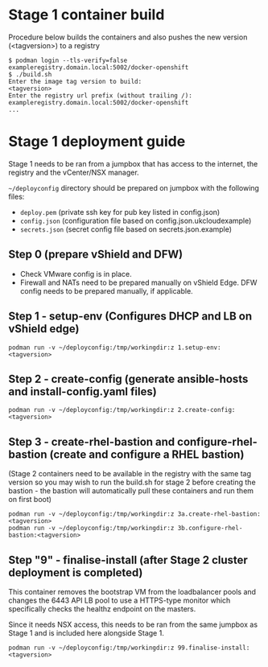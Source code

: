 # Stage 1 container build

Procedure below builds the containers and also pushes the new version (\<tagversion\>) to a registry
  
```
$ podman login --tls-verify=false exampleregistry.domain.local:5002/docker-openshift
$ ./build.sh
Enter the image tag version to build:
<tagversion>
Enter the registry url prefix (without trailing /):
exampleregistry.domain.local:5002/docker-openshift
...
```

# Stage 1 deployment guide

Stage 1 needs to be ran from a jumpbox that has access to the internet, the registry and the vCenter/NSX manager.
 
`~/deployconfig` directory should be prepared on jumpbox with the following files:
- `deploy.pem` (private ssh key for pub key listed in config.json)
- `config.json` (configuration file based on config.json.ukcloudexample)
- `secrets.json` (secret config file based on secrets.json.example)

## Step 0 (prepare vShield and DFW)

- Check VMware config is in place.
- Firewall and NATs need to be prepared manually on vShield Edge. DFW config needs to be prepared manually, if applicable.

## Step 1 - setup-env (Configures DHCP and LB on vShield edge)
```
podman run -v ~/deployconfig:/tmp/workingdir:z 1.setup-env:<tagversion>
```

## Step 2 - create-config (generate ansible-hosts and install-config.yaml files)
```
podman run -v ~/deployconfig:/tmp/workingdir:z 2.create-config:<tagversion>
```

## Step 3 - create-rhel-bastion and configure-rhel-bastion (create and configure a RHEL bastion)

(Stage 2 containers need to be available in the registry with the same tag version so you may wish to run the build.sh for stage 2 before creating the bastion - the bastion will automatically pull these containers and run them on first boot)
```
podman run -v ~/deployconfig:/tmp/workingdir:z 3a.create-rhel-bastion:<tagversion>
podman run -v ~/deployconfig:/tmp/workingdir:z 3b.configure-rhel-bastion:<tagversion>
```



## Step "9" - finalise-install (after Stage 2 cluster deployment is completed)

This container removes the bootstrap VM from the loadbalancer pools and changes the 6443 API LB pool to use a HTTPS-type monitor which specifically checks the healthz endpoint on the masters.

Since it needs NSX access, this needs to be ran from the same jumpbox as Stage 1 and is included here alongside Stage 1.

```
podman run -v ~/deployconfig:/tmp/workingdir:z 99.finalise-install:<tagversion>
```
